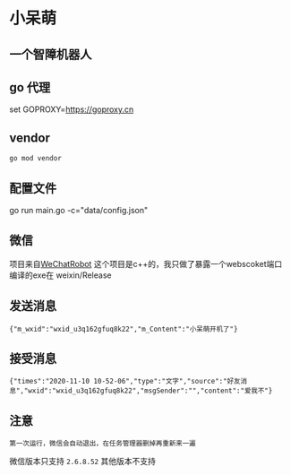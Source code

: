# 小呆萌

## 一个智障机器人

## go 代理
 
   set GOPROXY=https://goproxy.cn
   
## vendor

    go mod vendor   
   
## 配置文件

   go run main.go -c="data/config.json"
   
## 微信
项目来自[WeChatRobot](https://github.com/TonyChen56/WeChatRobot.git)
这个项目是c++的，我只做了暴露一个webscoket端口
编译的exe在 weixin/Release

## 发送消息

    {"m_wxid":"wxid_u3q162gfuq8k22","m_Content":"小呆萌开机了"}
    
## 接受消息

    {"times":"2020-11-10 10-52-06","type":"文字","source":"好友消息","wxid":"wxid_u3q162gfuq8k22","msgSender":"","content":"爱我不"}
    
## 注意

    第一次运行，微信会自动退出，在任务管理器删掉再重新来一遍
    
微信版本只支持  `2.6.8.52` 其他版本不支持  